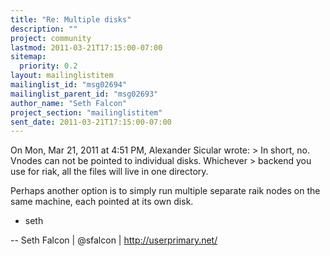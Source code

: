 ```yaml
---
title: "Re: Multiple disks"
description: ""
project: community
lastmod: 2011-03-21T17:15:00-07:00
sitemap:
  priority: 0.2
layout: mailinglistitem
mailinglist_id: "msg02694"
mailinglist_parent_id: "msg02693"
author_name: "Seth Falcon"
project_section: "mailinglistitem"
sent_date: 2011-03-21T17:15:00-07:00
---
```



On Mon, Mar 21, 2011 at 4:51 PM, Alexander Sicular  wrote:
&gt; In short, no. Vnodes can not be pointed to individual disks. Whichever
&gt; backend you use for riak, all the files will live in one directory.

Perhaps another option is to simply run multiple separate raik nodes
on the same machine, each pointed at its own disk.

+ seth

-- 
Seth Falcon | @sfalcon | http://userprimary.net/

